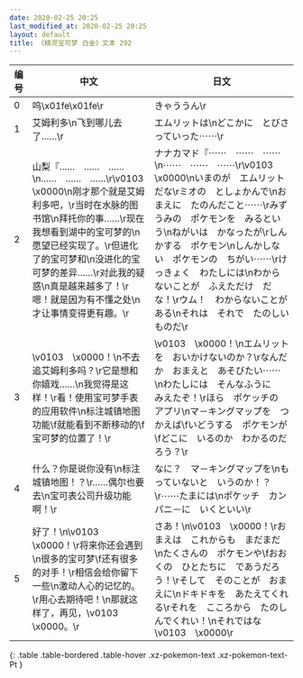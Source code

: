 ```yaml
---
date: 2020-02-25 20:25
last_modified_at: 2020-02-25 20:25
layout: default
title: 《精灵宝可梦 白金》文本 292
---
```

| 编号 | 中文 | 日文 |
| ---- | ---- | ---- |
| 0 | 呜\x01fe\x01fe\r | きゃううん\r |
| 1 | 艾姆利多\n飞到哪儿去了……\r | エムリットは\nどこかに　とびさっていった⋯⋯\r |
| 2 | 山梨『……　……　……\n……　……　……\r\v0103　\x0000\n刚才那个就是艾姆利多吧，\r当时在水脉的图书馆\n拜托你的事……\r现在我想看到湖中的宝可梦的\n愿望已经实现了。\r但进化了的宝可梦和\n没进化的宝可梦的差异……\r对此我的疑惑\n真是越来越多了！\r嗯！就是因为有不懂之处\n才让事情变得更有趣。\r | ナナカマド『⋯⋯　⋯⋯　⋯⋯\n⋯⋯　⋯⋯　⋯⋯\r\v0103　\x0000\nいまのが　エムリットだな\rミオの　としょかんで\nおまえに　たのんだこと⋯⋯\rみずうみの　ポケモンを　みるという\nねがいは　かなったが\rしんかする　ポケモン\nしんかしない　ポケモンの　ちがい⋯⋯\rけっきょく　わたしには\nわからないことが　ふえただけ　だな！\rウム！　わからないことが　ある\nそれは　それで　たのしいものだ\r |
| 3 | \v0103　\x0000！\n不去追艾姆利多吗？\r它是想和你嬉戏……\n我觉得是这样！\r看！使用宝可梦手表的应用软件\n标注城镇地图功能\f就能看到不断移动的\f宝可梦的位置了！\r | \v0103　\x0000！\nエムリットを　おいかけないのか？\rなんだか　おまえと　あそびたい⋯⋯\nわたしには　そんなふうに　みえたぞ！\rほら　ポケッチの　アプリ\nマ－キングマップを　つかえば\fいどうする　ポケモンが\fどこに　いるのか　わかるのだろう？\r |
| 4 | 什么？你是说你没有\n标注城镇地图！？\r……偶尔也要去\n宝可表公司升级功能啊！\r | なに？　マ－キングマップを\nもっていないと　いうのか！？\r⋯⋯たまには\nポケッチ　カンパニ－に　いくといい\r |
| 5 | 好了！\n\v0103　\x0000！\r将来你还会遇到\n很多的宝可梦\f还有很多的对手！\r相信会给你留下一些\n激动人心的记忆的。\r用心去期待吧！\n那就这样了，再见，\v0103　\x0000。\r | さあ！\n\v0103　\x0000！\rおまえは　これからも　まだまだ\nたくさんの　ポケモンや\fおおくの　ひとたちに　であうだろう！\rそして　そのことが　おまえに\nドキドキを　あたえてくれる\rそれを　こころから　たのしんでくれい！\nそれではな　\v0103　\x0000\r |
{: .table .table-bordered .table-hover .xz-pokemon-text .xz-pokemon-text-Pt }
